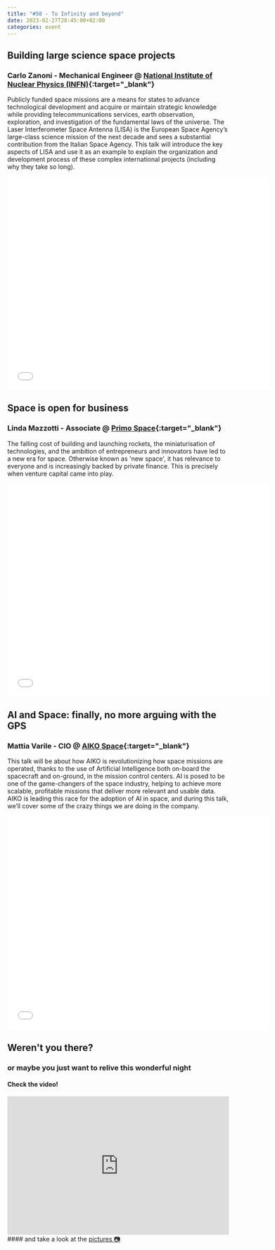 ```yaml
---
title: "#50 - To Infinity and beyond"
date: 2023-02-27T20:45:00+02:00
categories: event
---
```


## Building large science space projects

### Carlo Zanoni - Mechanical Engineer @ [National Institute of Nuclear Physics (INFN)](//home.infn.it/it){:target="\_blank"}

Publicly funded space missions are a means for states to advance technological development and acquire or maintain strategic knowledge while providing telecommunications services, earth observation, exploration, and investigation of the fundamental laws of the universe. The Laser Interferometer Space Antenna (LISA) is the European Space Agency’s large-class science mission of the next decade and sees a substantial contribution from the Italian Space Agency. This talk will introduce the key aspects of LISA and use it as an example to explain the organization and development process of these complex international projects (including why they take so long).

<iframe src="//www.slideshare.net/slideshow/embed_code/key/r1X5i6h9Ksgiqx" width="595" height="485" frameborder="0" marginwidth="0" marginheight="0" scrolling="no" allowfullscreen> </iframe>

## Space is open for business

### Linda Mazzotti - Associate @ [Primo Space](//www.primo.vc/primospace){:target="\_blank"}

The falling cost of building and launching rockets, the miniaturisation of technologies, and the ambition of entrepreneurs and innovators have led to a new era for space. Otherwise known as 'new space', it has relevance to everyone and is increasingly backed by private finance. This is precisely when venture capital came into play.

<iframe src="//www.slideshare.net/slideshow/embed_code/key/Bn5TVF0njxUcbM" width="595" height="485" frameborder="0" marginwidth="0" marginheight="0" scrolling="no" allowfullscreen> </iframe>

## AI and Space: finally, no more arguing with the GPS

### Mattia Varile - CIO @ [AIKO Space](//aikospace.com){:target="\_blank"}

This talk will be about how AIKO is revolutionizing how space missions are operated, thanks to the use of Artificial Intelligence both on-board the spacecraft and on-ground, in the mission control centers. AI is posed to be one of the game-changers of the space industry, helping to achieve more scalable, profitable missions that deliver more relevant and usable data. AIKO is leading this race for the adoption of AI in space, and during this talk, we’ll cover some of the crazy things we are doing in the company.

<iframe src="//www.slideshare.net/slideshow/embed_code/key/t37dhn6SsFIGWM" width="595" height="485" frameborder="0" marginwidth="0" marginheight="0" scrolling="no" allowfullscreen> </iframe>

## Weren't you there?

### or maybe you just want to relive this wonderful night

<section class="fb-links">

#### Check the video!

<iframe width="100%" height="315" src="https://www.youtube.com/embed/QLh4GZCXbFQ" frameborder="0" allow="accelerometer; autoplay; clipboard-write; encrypted-media; gyroscope; picture-in-picture" allowfullscreen></iframe>
#### and take a look at the <a id="fb_photo_album" class="btn-facebook" target="_blank" href="//bit.ly/ST50-p">pictures &#128247;</a>

</section>
